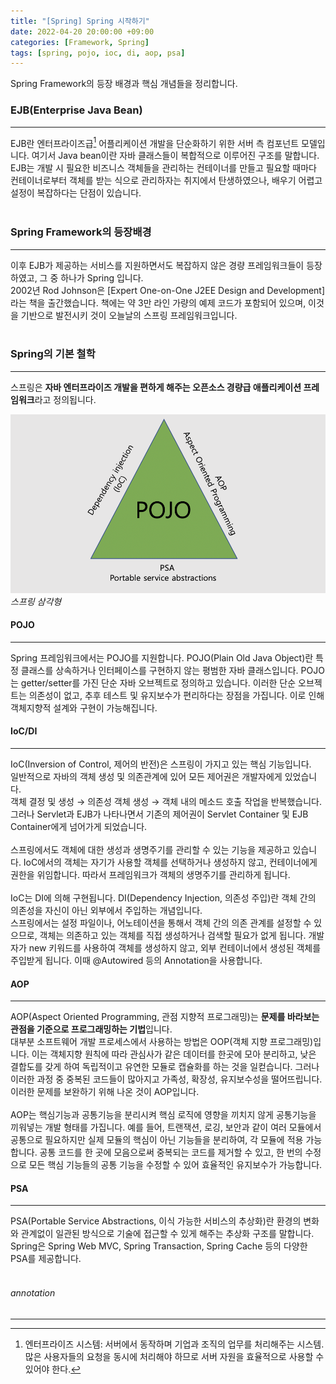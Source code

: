 ```yaml
---
title: "[Spring] Spring 시작하기"
date: 2022-04-20 20:00:00 +09:00
categories: [Framework, Spring]
tags: [spring, pojo, ioc, di, aop, psa]
---
```


Spring Framework의 등장 배경과 핵심 개념들을 정리합니다.

### EJB(Enterprise Java Bean)
---
EJB란 엔터프라이즈급[^enterprise] 어플리케이션 개발을 단순화하기 위한 서버 측 컴포넌트 모델입니다. 여기서 Java bean이란 자바 클래스들이 복합적으로 이루어진 구조를 말합니다.  
EJB는 개발 시 필요한 비즈니스 객체들을 관리하는 컨테이너를 만들고 필요할 때마다 컨테이너로부터 객체를 받는 식으로 관리하자는 취지에서 탄생하였으나, 배우기 어렵고 설정이 복잡하다는 단점이 있습니다.
<br><br>

### Spring Framework의 등장배경
---
이후 EJB가 제공하는 서비스를 지원하면서도 복잡하지 않은 경량 프레임워크들이 등장하였고, 그 중 하나가 Spring 입니다.  
2002년 Rod Johnson은 [Expert One-on-One J2EE Design and Development]라는 책을 출간했습니다. 책에는 약 3만 라인 가량의 예제 코드가 포함되어 있으며, 이것을 기반으로 발전시키 것이 오늘날의 스프링 프레임워크입니다.
<br><br>

### Spring의 기본 철학
---
스프링은 **자바 엔터프라이즈 개발을 편하게 해주는 오픈소스 경량급 애플리케이션 프레임워크**라고 정의됩니다.

![spring](/assets/img/2022-04-20/spring.png)
_스프링 삼각형_  

#### POJO
---
Spring 프레임워크에서는 POJO를 지원합니다.
POJO(Plain Old Java Object)란 특정 클래스를 상속하거나 인터페이스를 구현하지 않는 평범한 자바 클래스입니다. POJO는 getter/setter를 가진 단순 자바 오브젝트로 정의하고 있습니다. 이러한 단순 오브젝트는 의존성이 없고, 추후 테스트 및 유지보수가 편리하다는 장점을 가집니다. 이로 인해 객체지향적 설계와 구현이 가능해집니다.
<br>

#### IoC/DI
---
IoC(Inversion of Control, 제어의 반전)은 스프링이 가지고 있는 핵심 기능입니다.  
일반적으로 자바의 객체 생성 및 의존관계에 있어 모든 제어권은 개발자에게 있었습니다.  
객체 결정 및 생성 → 의존성 객체 생성 → 객체 내의 메소드 호출 작업을 반복했습니다. 그러나 Servlet과 EJB가 나타나면서 기존의 제어권이 Servlet Container 및 EJB Container에게 넘어가게 되었습니다.  
<br>
스프링에서도 객체에 대한 생성과 생명주기를 관리할 수 있는 기능을 제공하고 있습니다. IoC에서의 객체는 자기가 사용할 객체를 선택하거나 생성하지 않고, 컨테이너에게 권한을 위임합니다. 따라서 프레임워크가 객체의 생명주기를 관리하게 됩니다.
<br>  
IoC는 DI에 의해 구현됩니다. DI(Dependency Injection, 의존성 주입)란 객체 간의 의존성을 자신이 아닌 외부에서 주입하는 개념입니다.  
스프링에서는 설정 파일이나, 어노테이션을 통해서 객체 간의 의존 관계를 설정할 수 있으므로, 객체는 의존하고 있는 객체를 직접 생성하거나 검색할 필요가 없게 됩니다. 개발자가 new 키워드를 사용하여 객체를 생성하지 않고, 외부 컨테이너에서 생성된 객체를 주입받게 됩니다. 이때 @Autowired 등의 Annotation을 사용합니다.
<br>  

#### AOP
---
AOP(Aspect Oriented Programming, 관점 지향적 프로그래밍)는 **문제를 바라보는 관점을 기준으로 프로그래밍하는 기법**입니다.  
대부분 소프트웨어 개발 프로세스에서 사용하는 방법은 OOP(객체 지향 프로그래밍)입니다. 이는 객체지향 원칙에 따라 관심사가 같은 데이터를 한곳에 모아 분리하고, 낮은 결합도를 갖게 하여 독립적이고 유연한 모듈로 캡슐화를 하는 것을 일컫습니다. 그러나 이러한 과정 중 중복된 코드들이 많아지고 가족성, 확장성, 유지보수성을 떨어뜨립니다. 이러한 문제를 보완하기 위해 나온 것이 AOP입니다.  
<br>
AOP는 핵심기능과 공통기능을 분리시켜 핵심 로직에 영향을 끼치지 않게 공통기능을 끼워넣는 개발 형태를 가집니다. 예를 들어, 트랜잭션, 로깅, 보안과 같이 여러 모듈에서 공통으로 필요하지만 실제 모듈의 핵심이 아닌 기능들을 분리하여, 각 모듈에 적용 가능합니다. 공통 코드를 한 곳에 모음으로써 중복되는 코드를 제거할 수 있고, 한 번의 수정으로 모든 핵심 기능들의 공통 기능을 수정할 수 있어 효율적인 유지보수가 가능합니다.
<br>

#### PSA
---
PSA(Portable Service Abstractions, 이식 가능한 서비스의 추상화)란 환경의 변화와 관계없이 일관된 방식으로 기술에 접근할 수 있게 해주는 추상화 구조를 말합니다.
Spring은 Spring Web MVC, Spring Transaction, Spring Cache 등의 다양한 PSA를 제공합니다.
<br><br>

###### annotation
---
[^enterprise]: 엔터프라이즈 시스템: 서버에서 동작하며 기업과 조직의 업무를 처리해주는 시스템. 많은 사용자들의 요청을 동시에 처리해야 하므로 서버 자원을 효율적으로 사용할 수 있어야 한다.